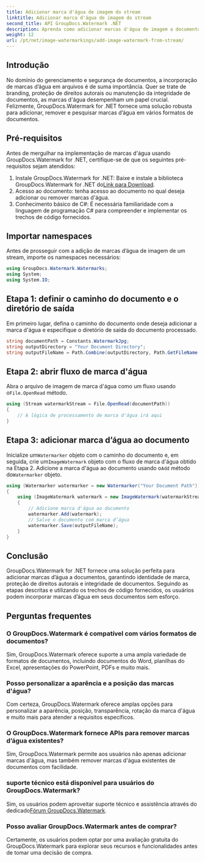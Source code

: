 ```yaml
---
title: Adicionar marca d'água de imagem do stream
linktitle: Adicionar marca d'água de imagem do stream
second_title: API GroupDocs.Watermark .NET
description: Aprenda como adicionar marcas d'água de imagem a documentos usando GroupDocs.Watermark for .NET. Siga nosso guia passo a passo para integração perfeita de marca d’água.
weight: 12
url: /pt/net/image-watermarkings/add-image-watermark-from-stream/
---
```

## Introdução
No domínio do gerenciamento e segurança de documentos, a incorporação de marcas d’água em arquivos é de suma importância. Quer se trate de branding, proteção de direitos autorais ou manutenção da integridade de documentos, as marcas d'água desempenham um papel crucial. Felizmente, GroupDocs.Watermark for .NET fornece uma solução robusta para adicionar, remover e pesquisar marcas d’água em vários formatos de documentos.
## Pré-requisitos
Antes de mergulhar na implementação de marcas d'água usando GroupDocs.Watermark for .NET, certifique-se de que os seguintes pré-requisitos sejam atendidos:
1.  Instale GroupDocs.Watermark for .NET: Baixe e instale a biblioteca GroupDocs.Watermark for .NET do[Link para Download](https://releases.groupdocs.com/Watermark/net/).
2. Acesso ao documento: tenha acesso ao documento no qual deseja adicionar ou remover marcas d'água.
3. Conhecimento básico de C#: É necessária familiaridade com a linguagem de programação C# para compreender e implementar os trechos de código fornecidos.

## Importar namespaces
Antes de prosseguir com a adição de marcas d’água de imagem de um stream, importe os namespaces necessários:
```csharp
using GroupDocs.Watermark.Watermarks;
using System;
using System.IO;
```

## Etapa 1: definir o caminho do documento e o diretório de saída
Em primeiro lugar, defina o caminho do documento onde deseja adicionar a marca d'água e especifique o diretório de saída do documento processado.
```csharp
string documentPath = Constants.WatermarkJpg;
string outputDirectory = "Your Document Directory";
string outputFileName = Path.Combine(outputDirectory, Path.GetFileName(documentPath));
```
## Etapa 2: abrir fluxo de marca d'água
 Abra o arquivo de imagem de marca d'água como um fluxo usando o`File.OpenRead` método.
```csharp
using (Stream watermarkStream = File.OpenRead(documentPath))
{
    // A lógica de processamento de marca d'água irá aqui
}
```
## Etapa 3: adicionar marca d’água ao documento
 Inicialize um`Watermarker` objeto com o caminho do documento e, em seguida, crie um`ImageWatermark` objeto com o fluxo de marca d'água obtido na Etapa 2. Adicione a marca d'água ao documento usando o`Add` método do`Watermarker` objeto.
```csharp
using (Watermarker watermarker = new Watermarker("Your Document Path"))
{
    using (ImageWatermark watermark = new ImageWatermark(watermarkStream))
    {
        // Adicione marca d'água ao documento
        watermarker.Add(watermark);
        // Salve o documento com marca d’água
        watermarker.Save(outputFileName);
    }
}
```

## Conclusão
GroupDocs.Watermark for .NET fornece uma solução perfeita para adicionar marcas d’água a documentos, garantindo identidade de marca, proteção de direitos autorais e integridade de documentos. Seguindo as etapas descritas e utilizando os trechos de código fornecidos, os usuários podem incorporar marcas d’água em seus documentos sem esforço.
## Perguntas frequentes
### O GroupDocs.Watermark é compatível com vários formatos de documentos?
Sim, GroupDocs.Watermark oferece suporte a uma ampla variedade de formatos de documentos, incluindo documentos do Word, planilhas do Excel, apresentações do PowerPoint, PDFs e muito mais.
### Posso personalizar a aparência e a posição das marcas d'água?
Com certeza, GroupDocs.Watermark oferece amplas opções para personalizar a aparência, posição, transparência, rotação da marca d'água e muito mais para atender a requisitos específicos.
### O GroupDocs.Watermark fornece APIs para remover marcas d’água existentes?
Sim, GroupDocs.Watermark permite aos usuários não apenas adicionar marcas d'água, mas também remover marcas d'água existentes de documentos com facilidade.
### suporte técnico está disponível para usuários do GroupDocs.Watermark?
 Sim, os usuários podem aproveitar suporte técnico e assistência através do dedicado[Fórum GroupDocs.Watermark](https://forum.groupdocs.com/c/watermark/19).
### Posso avaliar GroupDocs.Watermark antes de comprar?
Certamente, os usuários podem optar por uma avaliação gratuita do GroupDocs.Watermark para explorar seus recursos e funcionalidades antes de tomar uma decisão de compra.